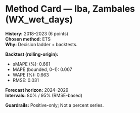 # Method Card — Iba, Zambales (WX_wet_days)

**History:** 2018–2023 (6 points)  
**Chosen method:** ETS  
**Why:** Decision ladder + backtests.

**Backtest (rolling-origin):**
- sMAPE (%): 0.661
- MAPE (bounded, 0–1): 0.007
- WAPE (%): 0.663
- RMSE: 0.031

**Forecast horizon:** 2024–2029  
**Intervals:** 80% / 95% (RMSE-based)

**Guardrails:** Positive-only; Not a percent series.
